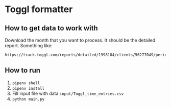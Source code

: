 # Toggl formatter

## How to get data to work with

Download the month that you want to process. It should be the detailed report. Something like:

```
https://track.toggl.com/reports/detailed/1998184/clients/56277049/period/thisMonth
```

## How to run

1. `pipenv shell`
2. `pipenv install`
3. Fill input file with data `input/Toggl_time_entries.csv`
4. `python main.py`
